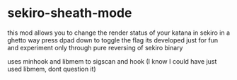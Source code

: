 # sekiro-sheath-mode
this mod allows you to change the render status of your katana in sekiro in a ghetto way
press dpad down to toggle the flag
its developed just for fun and experiment
only through pure reversing of sekiro binary

uses minhook and libmem to sigscan and hook (I know I could have just used libmem, dont question it)
